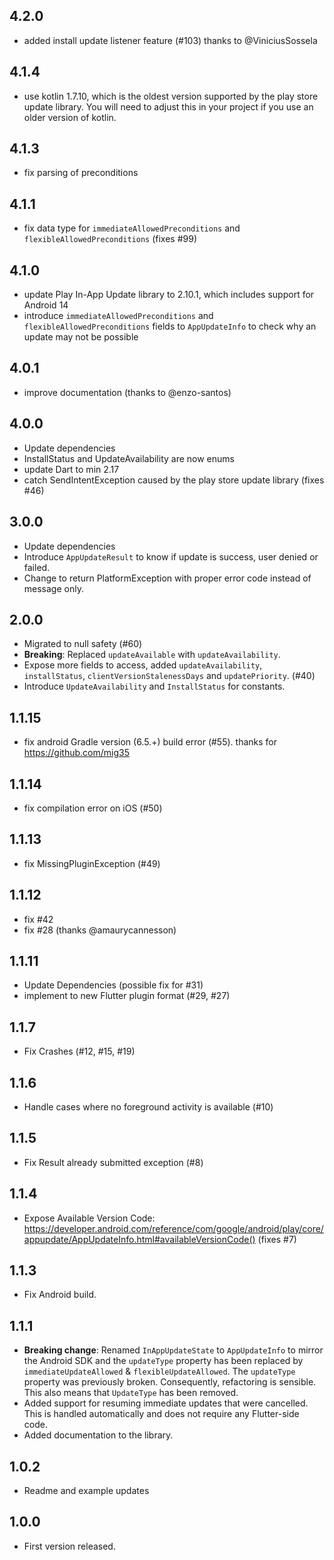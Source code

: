 ## 4.2.0
- added install update listener feature (#103) thanks to @ViniciusSossela

## 4.1.4
* use kotlin 1.7.10, which is the oldest version supported by the play store update library. You will need to adjust this in your project if you use an older version of kotlin.

## 4.1.3
* fix parsing of preconditions

## 4.1.1
* fix data type for `immediateAllowedPreconditions` and `flexibleAllowedPreconditions` (fixes #99)

## 4.1.0
* update Play In-App Update library to 2.10.1, which includes support for Android 14
* introduce `immediateAllowedPreconditions` and `flexibleAllowedPreconditions` fields to `AppUpdateInfo` to check why an update may not be possible

## 4.0.1
* improve documentation (thanks to @enzo-santos)

## 4.0.0
* Update dependencies
* InstallStatus and UpdateAvailability are now enums
* update Dart to min 2.17
* catch SendIntentException caused by the play store update library (fixes #46)

## 3.0.0
* Update dependencies
* Introduce `AppUpdateResult` to know if update is success, user denied or failed. 
* Change to return PlatformException with proper error code instead of message only.

## 2.0.0

* Migrated to null safety (#60)
* __Breaking__: Replaced `updateAvailable` with `updateAvailability`.
* Expose more fields to access, added `updateAvailability`, `installStatus`, `clientVersionStalenessDays` and `updatePriority`. (#40)
* Introduce `UpdateAvailability`  and `InstallStatus` for constants.

## 1.1.15
* fix android Gradle version (6.5.+) build error (#55). thanks for https://github.com/mig35

## 1.1.14
* fix compilation error on iOS (#50)

## 1.1.13
* fix MissingPluginException (#49)

## 1.1.12
* fix #42
* fix #28 (thanks @amaurycannesson)

## 1.1.11
* Update Dependencies (possible fix for #31)
* implement to new Flutter plugin format (#29, #27)

## 1.1.7
* Fix Crashes (#12, #15, #19)

## 1.1.6
* Handle cases where no foreground activity is available (#10)

## 1.1.5
* Fix Result already submitted exception (#8)

## 1.1.4

* Expose Available Version Code: https://developer.android.com/reference/com/google/android/play/core/appupdate/AppUpdateInfo.html#availableVersionCode()
(fixes #7)

## 1.1.3

* Fix Android build.

## 1.1.1

* **Breaking change**: Renamed `InAppUpdateState` to `AppUpdateInfo` to mirror the Android SDK and
  the `updateType` property has been replaced by `immediateUpdateAllowed` & `flexibleUpdateAllowed`.
  The `updateType` property was previously broken. Consequently, refactoring is sensible.
  This also means that `UpdateType` has been removed.
* Added support for resuming immediate updates that were cancelled.
  This is handled automatically and does not require any Flutter-side code.
* Added documentation to the library.

## 1.0.2

* Readme and example updates

## 1.0.0

* First version released.
